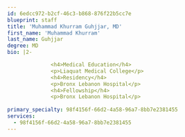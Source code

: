 ```yaml
---
id: 6edcc972-b2cf-46c3-b868-876f22b5cc7e
blueprint: staff
title: 'Muhammad Khurram Guhjjar, MD'
first_name: 'Muhammad Khurram'
last_name: Guhjjar
degree: MD
bio: |2-

              <h4>Medical Education</h4>
              <p>Liaquat Medical College</p>
              <h4>Residency</h4>
              <p>Bronx Lebanon Hospital</p>
              <h4>Fellowship</h4>
              <p>Bronx Lebanon Hospital</p>
          
primary_specialty: 98f4156f-66d2-4a58-96a7-8bb7e2381455
services:
  - 98f4156f-66d2-4a58-96a7-8bb7e2381455
---
```

